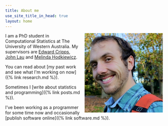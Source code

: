 ```yaml
---
title: About me
use_site_title_in_head: true
layout: home
---
```


<img src="/assets/profile.jpg" style="float: right; margin-left: 1em;" />

I am a PhD student in Computational Statistics at The University of Western Australia. My supervisors are [Edward Cripps](http://www.web.uwa.edu.au/people/edward.cripps), [John Lau](http://staffhome.ecm.uwa.edu.au/~00066872/) and [Melinda Hodkiewicz](http://www.web.uwa.edu.au/people/melinda.hodkiewicz).

You can read about [my past work and see what I'm working on now]({% link research.md %}).

Sometimes I [write about statistics and programming]({% link posts.md %}).

I've been working as a programmer for some time now and occasionally [publish software online]({% link software.md %}).
